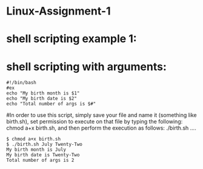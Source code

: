 # Linux-Assignment-1

# shell scripting example 1:
# shell scripting with arguments:

    #!/bin/bash
    #ex
    echo "My birth month is $1"
    echo "My birth date is $2"
    echo "Total number of args is $#"


#In order to use this script, simply save your file and name it (something like birth.sh),    set permission to execute on that file by typing the following: chmod a+x birth.sh, and  then perform the execution as follows: ./birth.sh ....



    $ chmod a+x birth.sh
    $ ./birth.sh July Twenty-Two
    My birth month is July
    My birth date is Twenty-Two
    Total number of args is 2

    
